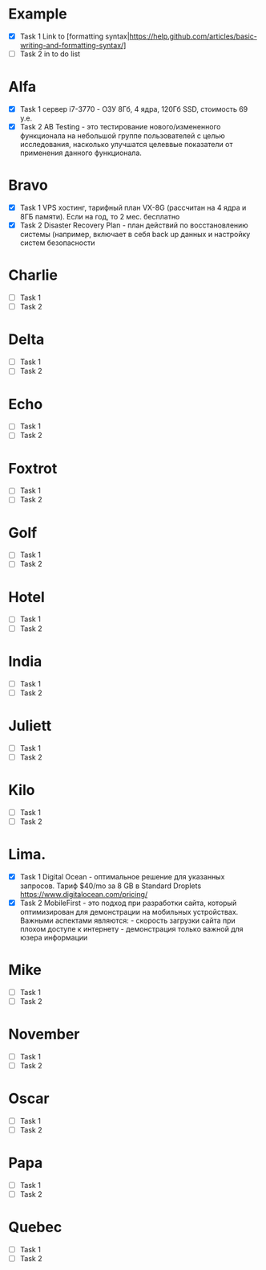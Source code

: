 # Example 
- [x] Task 1
Link to [formatting syntax|https://help.github.com/articles/basic-writing-and-formatting-syntax/]
- [ ] Task 2
in to do list
# Alfa 
- [x] Task 1 сервер i7-3770 - ОЗУ 8Гб, 4 ядра, 120Гб SSD, стоимость 69 у.е.
- [x] Task 2 AB Testing - это тестирование нового/измененного функционала на небольшой группе пользователей с целью исследования, насколько улучшатся целеввые показатели от применения данного функционала.
# Bravo
- [x] Task 1 VPS хостинг, тарифный план VX-8G (рассчитан на 4 ядра и 8ГБ памяти). Если на год, то 2 мес. бесплатно
- [x] Task 2 Disaster Recovery Plan - план действий по восстановлению системы (например, включает в себя back up данных и настройку систем безопасности
# Charlie
- [ ] Task 1
- [ ] Task 2
# Delta
- [ ] Task 1
- [ ] Task 2
# Echo
- [ ] Task 1
- [ ] Task 2
# Foxtrot
- [ ] Task 1
- [ ] Task 2
# Golf
- [ ] Task 1
- [ ] Task 2
# Hotel
- [ ] Task 1
- [ ] Task 2
# India
- [ ] Task 1
- [ ] Task 2
# Juliett 
- [ ] Task 1
- [ ] Task 2
# Kilo
- [ ] Task 1
- [ ] Task 2
# Lima.
- [x] Task 1 Digital Ocean - оптимальное решение для указанных запросов. Тариф $40/mo за 8 GB в Standard Droplets https://www.digitalocean.com/pricing/
- [X] Task 2 MobileFirst - это подход при разработки сайта, который оптимизирован для демонстрации на мобильных устройствах. Важными аспектами являются: - скорость загрузки сайта при плохом доступе к интернету - демонстрация только важной для юзера информации
# Mike
- [ ] Task 1
- [ ] Task 2
# November
- [ ] Task 1
- [ ] Task 2
# Oscar
- [ ] Task 1
- [ ] Task 2
# Papa
- [ ] Task 1
- [ ] Task 2
# Quebec
- [ ] Task 1
- [ ] Task 2
